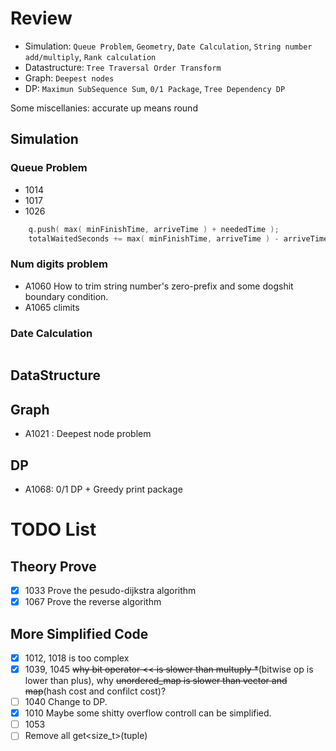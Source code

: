 # Review

- Simulation: `Queue Problem`, `Geometry`, `Date Calculation`, `String number add/multiply`, `Rank calculation`
- Datastructure: `Tree Traversal Order Transform`
- Graph: `Deepest nodes`
- DP: `Maximun SubSequence Sum`, `0/1 Package`, `Tree Dependency DP`

Some miscellanies: accurate up means round 
## Simulation

### Queue Problem

- 1014
- 1017
- 1026

```cpp
    q.push( max( minFinishTime, arriveTime ) + neededTime );            // The service time is the maximun of last finishtime and the arrival time of the customer.
    totalWaitedSeconds += max( minFinishTime, arriveTime ) - arriveTime;// Service time - arrvice time = waited time
```

### Num digits problem

- A1060 How to trim string number's zero-prefix and some dogshit boundary condition.
- A1065 climits

### Date Calculation

```cpp

```

## DataStructure

## Graph

- A1021 : Deepest node problem

## DP

- A1068: 0/1 DP + Greedy print package


# TODO List

## Theory Prove

- [x] 1033 Prove the pesudo-dijkstra algorithm
- [x] 1067 Prove the reverse algorithm

## More Simplified Code

- [x] 1012, 1018 is too complex
- [x] 1039, 1045 ~~why bit operator << is slower than multuply *~~(bitwise op is lower than plus), why ~~unordered_map is slower than vector and map~~(hash cost and confilct cost)?
- [ ] 1040 Change to DP.
- [x] 1010 Maybe some shitty overflow controll can be simplified.
- [ ] 1053
- [ ] Remove all get<size_t>(tuple)
